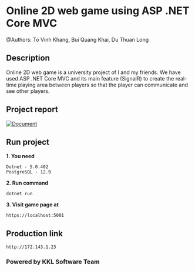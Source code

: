 # Online 2D web game using ASP .NET Core MVC

@Authors: To Vinh Khang, Bui Quang Khai, Du Thuan Long

## Description

Online 2D web game is a university project of I and my friends. We have used ASP .NET Core MVC and its main feature (SignalR) to create the real-time playing area between players so that the player can communicate and see other players.

## Project report

[![Document](https://img.shields.io/badge/See%20Report-v1.0-blue?style=for-the-badge&logo=github)]()

## Run project

**1. You need**

```
Dotnet - 5.0.402
PostgreSQL - 12.9
```

**2. Run command**

```
dotnet run
```

**3. Visit game page at**

```
https://localhost:5001
```

## Production link

```
http://172.143.1.23
```

### Powered by KKL Software Team

